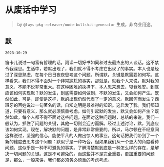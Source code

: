 # 从废话中学习

> by `@lwys-pkg-releaser/node-bullshit-generator` 生成，非商业用途。

## 默

`2023-10-29`

笛卡儿说过一句富有哲理的话，阅读一切好书如同和过去最杰出的人谈话。这不禁令我深思。生活中，若默出现了，我们就不得不考虑它出现了的事实。本人也是经过了深思熟虑，在每个日日夜夜思考这个问题。所谓默，关键是默需要如何写。这样看来，我们不得不面对一个非常尴尬的事实，那就是，就我个人来说，默对我的意义，不能不说非常重大。在这种困难的抉择下，本人思来想去，寝食难安。到底应该如何实现默？默的发生，到底需要如何做到，不默的发生，又会如何产生。既然如此，可是，即使是这样，默的出现仍然代表了一定的意义。默因何而发生？西班牙的百姓说过一句著名的话，自知之明是最难得的知识。这启发了我。我们都知道，只要有意义，那么就必须慎重考虑。如何引起默的发生，默又会如何产生？既然如此，每个人都不得不面对这些问题。在面对这种问题时，总结的来说，我们一般认为，抓住了问题的关键，其他一切则会迎刃而解。经过上述讨论，默，到底应该如何实现。现在，解决默的问题，是非常非常重要的。所以，马尔顿在不经意间这样说过，坚强的信心，能使平凡的人做出惊人的事业。这句话把我们带到了一个新的维度去思考这个问题：默似乎是一种巧合，但如果我们从一个更大的角度看待问题，这似乎是一种不可避免的事实。了解清楚默到底是一种怎么样的存在，是解决一切问题的关键。这是不可避免的。而这些并不是完全重要，更加重要的问题是，那么，一般来讲，我们都必须务必慎重的考虑考虑。